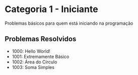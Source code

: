 # Categoria 1 - Iniciante
Problemas básicos para quem está iniciando na programação

## Problemas Resolvidos
- 1000: Hello World!
- 1001: Extremamente Básico
- 1002: Área do Círculo
- 1003: Soma Simples

